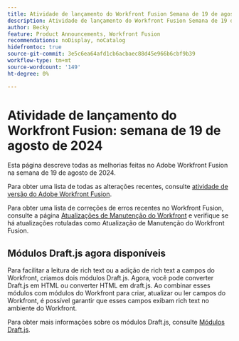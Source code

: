 ```yaml
---
title: Atividade de lançamento do Workfront Fusion Semana de 19 de agosto de 2024
description: Atividade de lançamento do Workfront Fusion Semana de 19 de agosto de 2024
author: Becky
feature: Product Announcements, Workfront Fusion
recommendations: noDisplay, noCatalog
hidefromtoc: true
source-git-commit: 3e5c6ea64afd1cb6acbaec88d45e966b6cbf9b39
workflow-type: tm+mt
source-wordcount: '149'
ht-degree: 0%

---
```


# Atividade de lançamento do Workfront Fusion: semana de 19 de agosto de 2024

Esta página descreve todas as melhorias feitas no Adobe Workfront Fusion na semana de 19 de agosto de 2024.

Para obter uma lista de todas as alterações recentes, consulte [atividade de versão do Adobe Workfront Fusion](../../../product-announcements/product-releases/fusion-release-activity/fusion-release-activity.md).

Para obter uma lista de correções de erros recentes no Workfront Fusion, consulte a página [Atualizações de Manutenção do Workfront](https://experienceleague.adobe.com/docs/workfront-known-issues/releases/current-updates.html) e verifique se há atualizações rotuladas como Atualização de Manutenção do Workfront Fusion.

## Módulos Draft.js agora disponíveis

Para facilitar a leitura de rich text ou a adição de rich text a campos do Workfront, criamos dois módulos Draft.js. Agora, você pode converter Draft.js em HTML ou converter HTML em draft.js. Ao combinar esses módulos com módulos do Workfront para criar, atualizar ou ler campos do Workfront, é possível garantir que esses campos exibam rich text no ambiente do Workfront.

Para obter mais informações sobre os módulos Draft.js, consulte [Módulos Draft.js](/help/quicksilver/workfront-fusion/apps-and-their-modules/draft-js-modules.md).


